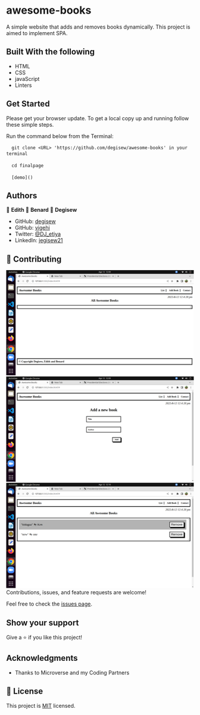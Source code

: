 # awesome-books
A simple website that adds and removes books dynamically. This project is aimed to implement SPA.

 
## Built With the following

- HTML
- CSS
- javaScript
- Linters

## Get Started

Please get your browser update.
To get a local copy up and running follow these simple steps.

Run the command below from the Terminal:

      git clone <URL> 'https://github.com/degisew/awesome-books' in your terminal
      
      cd finalpage

      [demo]()

## Authors

👤 **Edith**
👤 **Benard**
👤 **Degisew**
- GitHub: [degisew](https://github.com/degisew)
- GitHub: [vigehi](https://github.com/vigehi)
- Twitter: [@DJ_etiya](https://twitter.com/Degisew-mengist)
- LinkedIn: [jegisew21](https://www.linkedin.com/in/degisew-mengist-003298802)

## 🤝 Contributing

![image 1](Screenshot%20from%202022-08-12%2012-09-47.png)
![image 2](Screenshot%20from%202022-08-12%2012-09-58.png)
![Image 3](Screenshot%20from%202022-08-12%2012-10-28.png)
Contributions, issues, and feature requests are welcome!

Feel free to check the [issues page](https://github.com/degisew/portfolio/issues).

## Show your support

Give a ⭐ if you like this project!

## Acknowledgments

- Thanks to Microverse and my Coding Partners

## 📝 License

This project is [MIT](./MIT.md) licensed.
